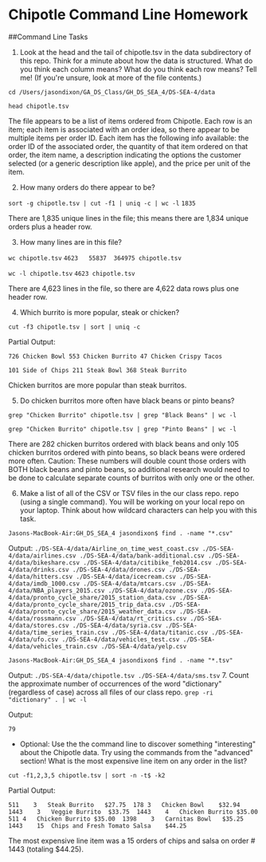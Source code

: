 # Chipotle Command Line Homework

##Command Line Tasks

1. Look at the head and the tail of chipotle.tsv in the data subdirectory of this repo. Think for a minute about how the data is structured. What do you think each column means? What do you think each row means? Tell me! (If you're unsure, look at more of the file contents.)

`cd /Users/jasondixon/GA_DS_Class/GH_DS_SEA_4/DS-SEA-4/data`

`head chipotle.tsv`

The file appears to be a list of items ordered from Chipotle. Each row is an item; each item is associated with an order idea, so there appear to be multiple items per order ID. Each item has the following info available: the order ID of the associated order, the quantity of that item ordered on that order, the item name, a description indicating the options the customer selected (or a generic description like apple), and the price per unit of the item.

2. How many orders do there appear to be?

`sort -g chipotle.tsv | cut -f1 | uniq -c | wc -l`
`1835`

There are 1,835 unique lines in the file; this means there are 1,834 unique orders plus a header row.

3. How many lines are in this file?

`wc chipotle.tsv`
`4623   55837  364975 chipotle.tsv`

`wc -l chipotle.tsv`
`4623 chipotle.tsv`

There are 4,623 lines in the file, so there are 4,622 data rows plus one header row.

4. Which burrito is more popular, steak or chicken?

`cut -f3 chipotle.tsv | sort | uniq -c`

Partial Output:

` 726 Chicken Bowl
 553 Chicken Burrito
  47 Chicken Crispy Tacos `
 
 `101 Side of Chips
 211 Steak Bowl
 368 Steak Burrito `
 
 Chicken burritos are more popular than steak burritos.

5. Do chicken burritos more often have black beans or pinto beans?

`grep "Chicken Burrito" chipotle.tsv | grep "Black Beans" | wc -l`

`grep "Chicken Burrito" chipotle.tsv | grep "Pinto Beans" | wc -l`

There are 282 chicken burritos ordered with black beans and only 105 chicken burritos ordered with pinto beans, so black beans were ordered more often. Caution: These numbers will double count those orders with BOTH black beans and pinto beans, so additional research would need to be done to calculate separate counts of burritos with only one or the other.


6. Make a list of all of the CSV or TSV files in the our class repo. repo (using a single command). You will be working on your local repo on your laptop. Think about how wildcard characters can help you with this task.

`Jasons-MacBook-Air:GH_DS_SEA_4 jasondixon$ find . -name "*.csv"`

Output:
`
./DS-SEA-4/data/Airline_on_time_west_coast.csv
./DS-SEA-4/data/airlines.csv
./DS-SEA-4/data/bank-additional.csv
./DS-SEA-4/data/bikeshare.csv
./DS-SEA-4/data/citibike_feb2014.csv
./DS-SEA-4/data/drinks.csv
./DS-SEA-4/data/drones.csv
./DS-SEA-4/data/hitters.csv
./DS-SEA-4/data/icecream.csv
./DS-SEA-4/data/imdb_1000.csv
./DS-SEA-4/data/mtcars.csv
./DS-SEA-4/data/NBA_players_2015.csv
./DS-SEA-4/data/ozone.csv
./DS-SEA-4/data/pronto_cycle_share/2015_station_data.csv
./DS-SEA-4/data/pronto_cycle_share/2015_trip_data.csv
./DS-SEA-4/data/pronto_cycle_share/2015_weather_data.csv
./DS-SEA-4/data/rossmann.csv
./DS-SEA-4/data/rt_critics.csv
./DS-SEA-4/data/stores.csv
./DS-SEA-4/data/syria.csv
./DS-SEA-4/data/time_series_train.csv
./DS-SEA-4/data/titanic.csv
./DS-SEA-4/data/ufo.csv
./DS-SEA-4/data/vehicles_test.csv
./DS-SEA-4/data/vehicles_train.csv
./DS-SEA-4/data/yelp.csv
`

`Jasons-MacBook-Air:GH_DS_SEA_4 jasondixon$ find . -name "*.tsv"`

Output:
`
./DS-SEA-4/data/chipotle.tsv
./DS-SEA-4/data/sms.tsv
`
7. Count the approximate number of occurrences of the word "dictionary" (regardless of case) across all files of our class repo.
`grep -ri "dictionary" . | wc -l`

Output:

`79`

* Optional: Use the the command line to discover something "interesting" about the Chipotle data. Try using the commands from the "advanced" section!
What is the most expensive line item on any order in the list?

`cut -f1,2,3,5 chipotle.tsv | sort -n -t$ -k2`

Partial Output: 

`511	3	Steak Burrito	$27.75 
178	3	Chicken Bowl	$32.94 
1443	3	Veggie Burrito	$33.75 
1443	4	Chicken Burrito	$35.00 
511	4	Chicken Burrito	$35.00 
1398	3	Carnitas Bowl	$35.25 
1443	15	Chips and Fresh Tomato Salsa	$44.25`

The most expensive line item was a 15 orders of chips and salsa on order # 1443 (totaling $44.25).


